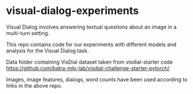 # visual-dialog-experiments

Visual Dialog involves answering textual questions about an image in a multi-turn setting.  

This repo contains code for our experiments with different models and analysis for the Visual Dialog task.

Data folder containing VisDial dataset taken from visdial-starter code \
https://github.com/batra-mlp-lab/visdial-challenge-starter-pytorch/

Images, image features, dialogs, word counts have been used according to links in the above repo.

